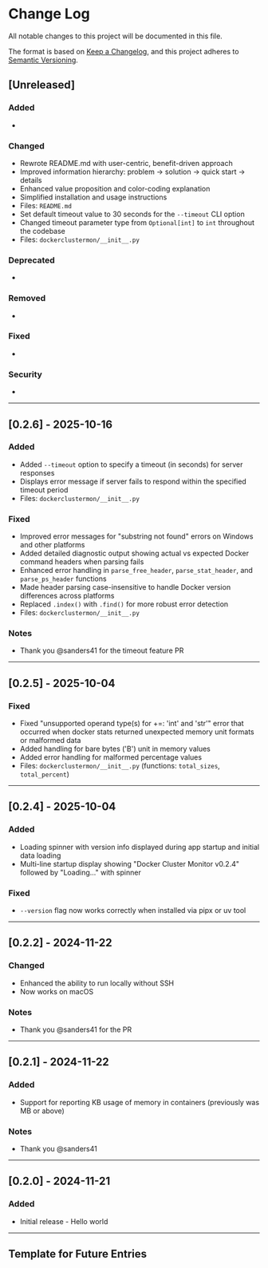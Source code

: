 # Change Log

All notable changes to this project will be documented in this file.

The format is based on [Keep a Changelog](https://keepachangelog.com/en/1.1.0/),
and this project adheres to [Semantic Versioning](https://semver.org/spec/v2.0.0.html).

## [Unreleased]

### Added
-

### Changed
- Rewrote README.md with user-centric, benefit-driven approach
- Improved information hierarchy: problem → solution → quick start → details
- Enhanced value proposition and color-coding explanation
- Simplified installation and usage instructions
- Files: `README.md`
- Set default timeout value to 30 seconds for the `--timeout` CLI option
- Changed timeout parameter type from `Optional[int]` to `int` throughout the codebase
- Files: `dockerclustermon/__init__.py`

### Deprecated
- 

### Removed
- 

### Fixed
-

### Security
-

---

## [0.2.6] - 2025-10-16

### Added
- Added `--timeout` option to specify a timeout (in seconds) for server responses
- Displays error message if server fails to respond within the specified timeout period
- Files: `dockerclustermon/__init__.py`

### Fixed
- Improved error messages for "substring not found" errors on Windows and other platforms
- Added detailed diagnostic output showing actual vs expected Docker command headers when parsing fails
- Enhanced error handling in `parse_free_header`, `parse_stat_header`, and `parse_ps_header` functions
- Made header parsing case-insensitive to handle Docker version differences across platforms
- Replaced `.index()` with `.find()` for more robust error detection
- Files: `dockerclustermon/__init__.py`

### Notes
- Thank you @sanders41 for the timeout feature PR

---

## [0.2.5] - 2025-10-04

### Fixed
- Fixed "unsupported operand type(s) for +=: 'int' and 'str'" error that occurred when docker stats returned unexpected memory unit formats or malformed data
- Added handling for bare bytes ('B') unit in memory values
- Added error handling for malformed percentage values
- Files: `dockerclustermon/__init__.py` (functions: `total_sizes`, `total_percent`)

---

## [0.2.4] - 2025-10-04

### Added
- Loading spinner with version info displayed during app startup and initial data loading
- Multi-line startup display showing "Docker Cluster Monitor v0.2.4" followed by "Loading..." with spinner

### Fixed
- `--version` flag now works correctly when installed via pipx or uv tool

---

## [0.2.2] - 2024-11-22

### Changed
- Enhanced the ability to run locally without SSH
- Now works on macOS

### Notes
- Thank you @sanders41 for the PR

---

## [0.2.1] - 2024-11-22

### Added
- Support for reporting KB usage of memory in containers (previously was MB or above)

### Notes
- Thank you @sanders41

---

## [0.2.0] - 2024-11-21

### Added
- Initial release - Hello world

---

## Template for Future Entries

<!--
## [X.Y.Z] - YYYY-MM-DD

### Added
- New features or capabilities
- Files: `path/to/new/file.ext`, `another/file.ext`

### Changed
- Modifications to existing functionality
- Files: `path/to/modified/file.ext` (summary if many files)

### Deprecated
- Features that will be removed in future versions
- Files affected: `path/to/deprecated/file.ext`

### Removed
- Features or files that were deleted
- Files: `path/to/removed/file.ext`

### Fixed
- Bug fixes and corrections
- Files: `path/to/fixed/file.ext`

### Security
- Security patches or vulnerability fixes
- Files: `path/to/security/file.ext`

### Notes
- Additional context or important information
- Major dependencies updated
- Breaking changes explanation
-->
